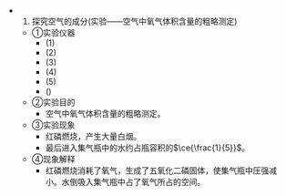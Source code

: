 -
  1. 探究空气的成分(实验——空气中氧气体积含量的粗略测定)
	- ①实验仪器
		- (1)
		- (2)
		- (3)
		- (4)
		- (5)
		- ()
	- ②实验目的
		- 空气中氧气体积含量的粗略测定。
	- ③实验现象
		- 红磷燃烧，产生大量白烟。
		- 最后进入集气瓶中的水约占瓶容积的$\ce{\frac{1}{5}}$。
	- ④现象解释
		- 红磷燃烧消耗了氧气，生成了五氧化二磷固体，使集气瓶中压强减小。水倒吸入集气瓶中占了氧气所占的空间。